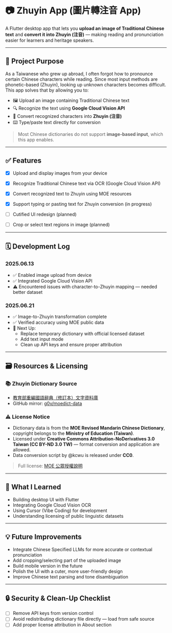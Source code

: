 

# 📷 Zhuyin App (圖片轉注音 App)

A Flutter desktop app that lets you **upload an image of Traditional Chinese text** and **convert it into Zhuyin (注音)** — making reading and pronunciation easier for learners and heritage speakers.

---

## 🧠 Project Purpose

As a Taiwanese who grew up abroad, I often forgot how to pronounce certain Chinese characters while reading. Since most input methods are phonetic-based (Zhuyin), looking up unknown characters becomes difficult. This app solves that by allowing you to:

- 🖼 Upload an image containing Traditional Chinese text  
- 🔍 Recognize the text using **Google Cloud Vision API**  
- 🧾 Convert recognized characters into **Zhuyin (注音)**  
- ⌨️ Type/paste text directly for conversion 

> Most Chinese dictionaries do not support **image-based input**, which this app enables.

---

## ✅ Features

- [x] Upload and display images from your device
- [x] Recognize Traditional Chinese text via OCR (Google Cloud Vision API)
- [x] Convert recognized text to Zhuyin using MOE resources
- [x] Support typing or pasting text for Zhuyin conversion (in progress)
- [ ] Cutified UI redesign (planned)
- [ ] Crop or select text regions in image (planned)


---

## 🗓️ Development Log

### 2025.06.13
- ✅ Enabled image upload from device
- ✅ Integrated Google Cloud Vision API
- ⚠️ Encountered issues with character-to-Zhuyin mapping — needed better dataset

### 2025.06.21
- ✅ Image-to-Zhuyin transformation complete
- ✅ Verified accuracy using MOE public data
- 🧹 Next Up:
  - Replace temporary dictionary with official licensed dataset
  - Add text input mode
  - Clean up API keys and ensure proper attribution

---

## 🗃️ Resources & Licensing

### 📚 Zhuyin Dictionary Source
- [教育部重編國語辭典（修訂本）文字資料庫](https://language.moe.gov.tw/001/Upload/Files/site_content/M0001/respub/dict_reviseddict_download.html)
- GitHub mirror: [g0v/moedict-data](https://github.com/g0v/moedict-data)

### ⚠️ License Notice
- Dictionary data is from the **MOE Revised Mandarin Chinese Dictionary**, copyright belongs to the **Ministry of Education (Taiwan)**.
- Licensed under **Creative Commons Attribution-NoDerivatives 3.0 Taiwan (CC BY-ND 3.0 TW)** — format conversion and application are allowed.
- Data conversion script by @kcwu is released under **CC0**.

> Full license: [MOE 公眾授權說明](https://language.moe.gov.tw/001/Upload/Files/site_content/M0001/respub/index.html)

---

## 🧠 What I Learned

- Building desktop UI with Flutter  
- Integrating Google Cloud Vision OCR  
- Using Cursor (Vibe Coding) for development  
- Understanding licensing of public linguistic datasets

---

## 💡 Future Improvements

- Integrate Chinese Specified LLMs for more accurate or contextual pronunciation
- Add cropping/selecting part of the uploaded image
- Build mobile version in the future
- Polish the UI with a cuter, more user-friendly design
- Improve Chinese text parsing and tone disambiguation

---

## 🔒 Security & Clean-Up Checklist

- [ ] Remove API keys from version control  
- [ ] Avoid redistributing dictionary file directly — load from safe source  
- [ ] Add proper license attribution in About section
